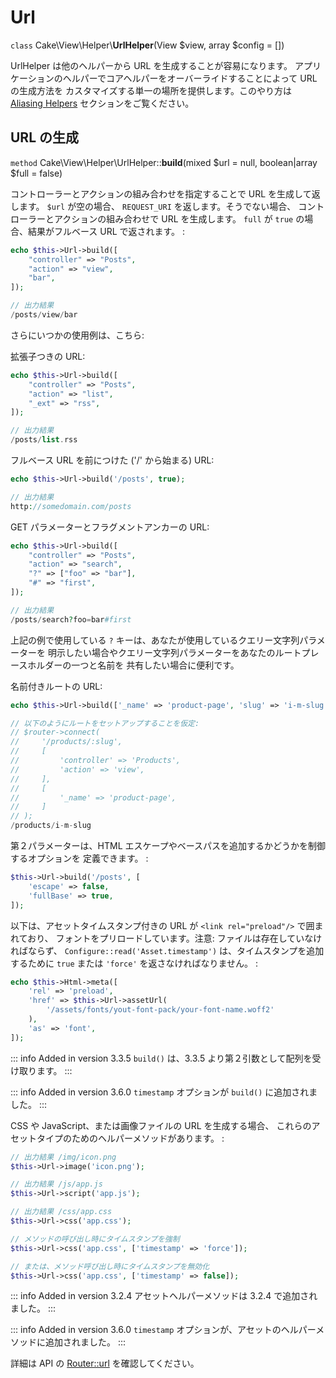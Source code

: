 # Url

`class` Cake\\View\\Helper\\**UrlHelper**(View $view, array $config = [])

UrlHelper は他のヘルパーから URL を生成することが容易になります。
アプリケーションのヘルパーでコアヘルパーをオーバーライドすることによって URL の生成方法を
カスタマイズする単一の場所を提供します。このやり方は [Aliasing Helpers](../../views/helpers#aliasing-helpers)
セクションをご覧ください。

## URL の生成

`method` Cake\\View\\Helper\\UrlHelper::**build**(mixed $url = null, boolean|array $full = false)

コントローラーとアクションの組み合わせを指定することで URL を生成して返します。
`$url` が空の場合、 `REQUEST_URI` を返します。そうでない場合、
コントローラーとアクションの組み合わせで URL を生成します。
`full` が `true` の場合、結果がフルベース URL で返されます。 :

``` php
echo $this->Url->build([
    "controller" => "Posts",
    "action" => "view",
    "bar",
]);

// 出力結果
/posts/view/bar
```

さらにいつかの使用例は、こちら:

拡張子つきの URL:

``` php
echo $this->Url->build([
    "controller" => "Posts",
    "action" => "list",
    "_ext" => "rss",
]);

// 出力結果
/posts/list.rss
```

フルベース URL を前につけた ('/' から始まる) URL:

``` php
echo $this->Url->build('/posts', true);

// 出力結果
http://somedomain.com/posts
```

GET パラメーターとフラグメントアンカーの URL:

``` php
echo $this->Url->build([
    "controller" => "Posts",
    "action" => "search",
    "?" => ["foo" => "bar"],
    "#" => "first",
]);

// 出力結果
/posts/search?foo=bar#first
```

上記の例で使用している `?` キーは、あなたが使用しているクエリー文字列パラメーターを
明示したい場合やクエリー文字列パラメーターをあなたのルートプレースホルダーの一つと名前を
共有したい場合に便利です。

名前付きルートの URL:

``` php
echo $this->Url->build(['_name' => 'product-page', 'slug' => 'i-m-slug']);

// 以下のようにルートをセットアップすることを仮定:
// $router->connect(
//     '/products/:slug',
//     [
//         'controller' => 'Products',
//         'action' => 'view',
//     ],
//     [
//         '_name' => 'product-page',
//     ]
// );
/products/i-m-slug
```

第２パラメーターは、HTML エスケープやベースパスを追加するかどうかを制御するオプションを
定義できます。 :

``` php
$this->Url->build('/posts', [
    'escape' => false,
    'fullBase' => true,
]);
```

以下は、アセットタイムスタンプ付きの URL が `<link rel="preload"/>` で囲まれており、
フォントをプリロードしています。注意: ファイルは存在していなければならず、
`Configure::read('Asset.timestamp')` は、タイムスタンプを追加するために
`true` または `'force'` を返さなければなりません。 :

``` php
echo $this->Html->meta([
    'rel' => 'preload',
    'href' => $this->Url->assetUrl(
        '/assets/fonts/yout-font-pack/your-font-name.woff2'
    ),
    'as' => 'font',
]);
```

::: info Added in version 3.3.5
`build()` は、3.3.5 より第２引数として配列を受け取ります。
:::

::: info Added in version 3.6.0
`timestamp` オプションが `build()` に追加されました。
:::

CSS や JavaScript、または画像ファイルの URL を生成する場合、
これらのアセットタイプのためのヘルパーメソッドがあります。 :

``` php
// 出力結果 /img/icon.png
$this->Url->image('icon.png');

// 出力結果 /js/app.js
$this->Url->script('app.js');

// 出力結果 /css/app.css
$this->Url->css('app.css');

// メソッドの呼び出し時にタイムスタンプを強制
$this->Url->css('app.css', ['timestamp' => 'force']);

// または、メソッド呼び出し時にタイムスタンプを無効化
$this->Url->css('app.css', ['timestamp' => false]);
```

::: info Added in version 3.2.4
アセットヘルパーメソッドは 3.2.4 で追加されました。
:::

::: info Added in version 3.6.0
`timestamp` オプションが、アセットのヘルパーメソッドに追加されました。
:::

詳細は API の
[Router::url](https://api.cakephp.org/3.x/class-Cake.Routing.Router.html#_url)
を確認してください。
